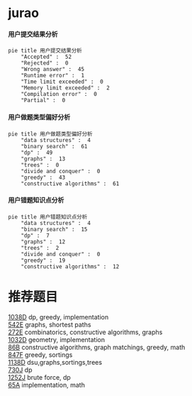 # jurao

<!-- tabs:start -->



#### **用户提交结果分析**

```mermaid
pie title 用户提交结果分析
    "Accepted" :  52
    "Rejected" :  0
    "Wrong answer" :  45
    "Runtime error" :  1
    "Time limit exceeded" :  0
    "Memory limit exceeded" :  2
    "Compilation error" :  0
    "Partial" :  0
```

#### **用户做题类型偏好分析**

```mermaid
pie title 用户做题类型偏好分析
    "data structures" :  4
    "binary search" :  61
    "dp" :  49
    "graphs" :  13
    "trees" :  0
    "divide and conquer" :  0
    "greedy" :  43
    "constructive algorithms" :  61
```
#### **用户错题知识点分析**

```mermaid
pie title 用户错题知识点分析
    "data structures" :  4
    "binary search" :  15
    "dp" :  7
    "graphs" :  12
    "trees" :  2
    "divide and conquer" :  0
    "greedy" :  19
    "constructive algorithms" :  12
```



<!-- tabs:end -->
# 推荐题目
[1038D](https://codeforces.com/contest/1038/problem/D)		dp,
                        greedy,
                        implementation		  
[542E](https://codeforces.com/contest/542/problem/E)		graphs,
                        shortest paths		  
[272E](https://codeforces.com/contest/272/problem/E)		combinatorics,
                        constructive algorithms,
                        graphs		  
[1032D](https://codeforces.com/contest/1032/problem/D)		geometry,
                        implementation		  
[86B](https://codeforces.com/contest/86/problem/B)		constructive algorithms,
                        graph matchings,
                        greedy,
                        math		  
[847F](https://codeforces.com/contest/847/problem/F)		greedy,
                        sortings		  
[1138D](https://codeforces.com/contest/1138/problem/D)		dsu,graphs,sortings,trees		  
[730J](https://codeforces.com/contest/730/problem/J)		dp		  
[1252J](https://codeforces.com/contest/1252/problem/J)		brute force,
                        dp		  
[65A](https://codeforces.com/contest/65/problem/A)		implementation,
                        math		  

